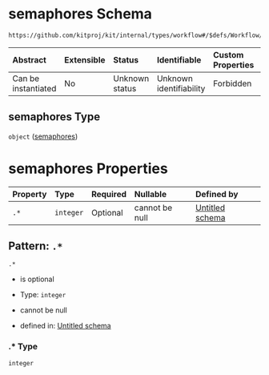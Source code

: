 # semaphores Schema

```txt
https://github.com/kitproj/kit/internal/types/workflow#/$defs/Workflow/properties/semaphores
```



| Abstract            | Extensible | Status         | Identifiable            | Custom Properties | Additional Properties | Access Restrictions | Defined In                                                                      |
| :------------------ | :--------- | :------------- | :---------------------- | :---------------- | :-------------------- | :------------------ | :------------------------------------------------------------------------------ |
| Can be instantiated | No         | Unknown status | Unknown identifiability | Forbidden         | Allowed               | none                | [workflow.schema.json\*](../../out/workflow.schema.json "open original schema") |

## semaphores Type

`object` ([semaphores](workflow-defs-workflow-properties-semaphores.md))

# semaphores Properties

| Property | Type      | Required | Nullable       | Defined by                                                                                                                                                                                                |
| :------- | :-------- | :------- | :------------- | :-------------------------------------------------------------------------------------------------------------------------------------------------------------------------------------------------------- |
| `.*`     | `integer` | Optional | cannot be null | [Untitled schema](workflow-defs-workflow-properties-semaphores-patternproperties-.md "https://github.com/kitproj/kit/internal/types/workflow#/$defs/Workflow/properties/semaphores/patternProperties/.*") |

## Pattern: `.*`



`.*`

* is optional

* Type: `integer`

* cannot be null

* defined in: [Untitled schema](workflow-defs-workflow-properties-semaphores-patternproperties-.md "https://github.com/kitproj/kit/internal/types/workflow#/$defs/Workflow/properties/semaphores/patternProperties/.*")

### .\* Type

`integer`
